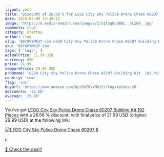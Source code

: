 ```yaml
---
layout: post
title: 'Discount of 26.68 % for LEGO City Sky Police Drone Chase 60207 B'
date: 2020-09-09 19:49:12
image: 'https://m.media-amazon.com/images/I/51tSqNUd80L._SL200_.jpg'
comments: true
category: ofertas
author: ring
slug: 'B07GVYMK2Y-com LEGO City Sky Police Drone Chase 60207 Building Kit 192...'
sku: 'B07GVYMK2Y-com'
tags: [ 'lego', ]
actualPrice: 21.99 USD
currency: USD
price: 21.99
comparePrice: 29.99 USD
prodname: 'LEGO City Sky Police Drone Chase 60207 Building Kit  192 Pieces '
country: 'com'
flag: '🇺🇸'
buyurl: 'https://www.amazon.com/dp/B07GVYMK2Y/?tag=tolees-20'
descuento: '26.68'
average: '21.99'
---
```


You've got [LEGO City Sky Police Drone Chase 60207 Building Kit  192 Pieces ](https://www.amazon.com/dp/B07GVYMK2Y/?tag=tolees-20) with a  26.68 % discount, with final price of 21.99 USD (original: 29.99 USD) at the following link:

[![LEGO City Sky Police Drone Chase 60207 B](https://m.media-amazon.com/images/I/51tSqNUd80L._SL200_.jpg)](https://www.amazon.com/dp/B07GVYMK2Y/?tag=tolees-20)

ℹ️:


[🛒 Check the deal!!](https://www.amazon.com/dp/B07GVYMK2Y/?tag=tolees-20)
